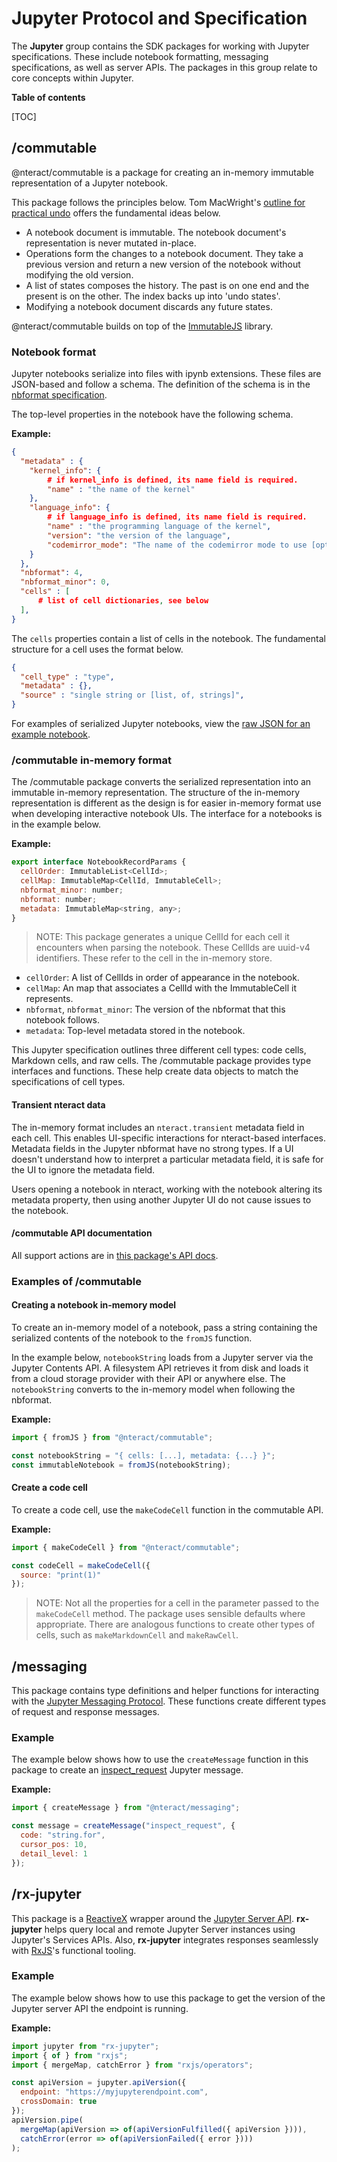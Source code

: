 # Jupyter Protocol and Specification

The **Jupyter** group contains the SDK packages for working with Jupyter specifications. These include notebook formatting, messaging specifications, as well as server APIs. The packages in this group relate to core concepts within Jupyter.

**Table of contents**

[TOC]   

## /commutable

@nteract/commutable is a package for creating an in-memory immutable representation of a Jupyter notebook.

This package follows the principles below. Tom MacWright's [outline for practical undo](http://www.macwright.org/2015/05/18/practical-undo.html) offers the fundamental ideas below.

- A notebook document is immutable. The notebook document's representation is never mutated in-place.
- Operations form the changes to a notebook document. They take a previous version and return a new version of the notebook without modifying the old version.
- A list of states composes the history. The past is on one end and the present is on the other. The index backs up into 'undo states'.
- Modifying a notebook document discards any future states.

@nteract/commutable builds on top of the [ImmutableJS](https://immutable-js.github.io/immutable-js/) library.

### Notebook format

Jupyter notebooks serialize into files with ipynb extensions. These files are JSON-based and follow a schema. The definition of the schema is in the [nbformat specification](https://nbformat.readthedocs.io/en/latest/).

The top-level properties in the notebook have the following schema.

**Example:**

```json
{
  "metadata" : {
    "kernel_info": {
        # if kernel_info is defined, its name field is required.
        "name" : "the name of the kernel"
    },
    "language_info": {
        # if language_info is defined, its name field is required.
        "name" : "the programming language of the kernel",
        "version": "the version of the language",
        "codemirror_mode": "The name of the codemirror mode to use [optional]"
    }
  },
  "nbformat": 4,
  "nbformat_minor": 0,
  "cells" : [
      # list of cell dictionaries, see below
  ],
}
```

The `cells` properties contain a list of cells in the notebook. The fundamental structure for a cell uses the format below.

```json
{
  "cell_type" : "type",
  "metadata" : {},
  "source" : "single string or [list, of, strings]",
}
```

For examples of serialized Jupyter notebooks, view the [raw JSON for an example notebook](https://raw.githubusercontent.com/nteract/examples/master/python/intro.ipynb).

### /commutable in-memory format

The /commutable package converts the serialized representation into an immutable in-memory representation. The structure of the in-memory representation is different as the design is for easier in-memory format use when developing interactive notebook UIs. The interface for a notebooks is in the example below.

**Example:**

```js
export interface NotebookRecordParams {
  cellOrder: ImmutableList<CellId>;
  cellMap: ImmutableMap<CellId, ImmutableCell>;
  nbformat_minor: number;
  nbformat: number;
  metadata: ImmutableMap<string, any>;
}
```

> NOTE: This package generates a unique CellId for each cell it encounters when parsing the notebook. These CellIds are uuid-v4 identifiers. These refer to the cell in the in-memory store.

- `cellOrder`: A list of CellIds in order of appearance in the notebook.
- `cellMap`: An map that associates a CellId with the ImmutableCell it represents.
- `nbformat`, `nbformat_minor`: The version of the nbformat that this notebook follows.
- `metadata`: Top-level metadata stored in the notebook.

This Jupyter specification outlines three different cell types: code cells, Markdown cells, and raw cells. The /commutable package provides type interfaces and functions. These help create data objects to match the specifications of cell types.

#### Transient nteract data

The in-memory format includes an `nteract.transient` metadata field in each cell. This enables UI-specific interactions for nteract-based interfaces. Metadata fields in the Jupyter nbformat have no strong types. If a UI doesn't understand how to interpret a particular metadata field, it is safe for the UI to ignore the metadata field.

Users opening a notebook in nteract, working with the notebook altering its metadata property, then using another Jupyter UI do not cause issues to the notebook. 

#### /commutable API documentation

All support actions are in [this package's API docs](https://packages.nteract.io/modules/commutable.html).

### Examples of /commutable

#### Creating a notebook in-memory model

To create an in-memory model of a notebook, pass a string containing the serialized contents of the notebook to the `fromJS` function.

In the example below, `notebookString` loads from a Jupyter server via the Jupyter Contents API. A filesystem API retrieves it from disk and loads it from a cloud storage provider with their API or anywhere else. The `notebookString` converts to the in-memory model when following the nbformat.

**Example:**

```js
import { fromJS } from "@nteract/commutable";

const notebookString = "{ cells: [...], metadata: {...} }";
const immutableNotebook = fromJS(notebookString);
```

#### Create a code cell

To create a code cell, use the `makeCodeCell` function in the commutable API.

**Example:**

```js
import { makeCodeCell } from "@nteract/commutable";

const codeCell = makeCodeCell({
  source: "print(1)"
});
```

> NOTE: Not all the properties for a cell in the parameter passed to the `makeCodeCell` method. The package uses sensible defaults where appropriate. There are analogous functions to create other types of cells, such as `makeMarkdownCell` and `makeRawCell`.


## /messaging

This package contains type definitions and helper functions for interacting with the [Jupyter Messaging Protocol](https://jupyter-client.readthedocs.io/en/stable/messaging.html). These functions create different types of request and response messages.

### Example

The example below shows how to use the `createMessage` function in this package to create an [inspect_request](https://jupyter-client.readthedocs.io/en/stable/messaging.html#introspection) Jupyter message.

**Example:**

```javascript
import { createMessage } from "@nteract/messaging";

const message = createMessage("inspect_request", {
  code: "string.for",
  cursor_pos: 10,
  detail_level: 1
});
```

## /rx-jupyter

This package is a [ReactiveX](http://reactivex.io/) wrapper around the [Jupyter Server API](http://jupyter-api.surge.sh/). **rx-jupyter** helps query local and remote Jupyter Server instances using Jupyter's Services APIs. Also, **rx-jupyter** integrates responses seamlessly with [RxJS](https://rxjs-dev.firebaseapp.com/)'s functional tooling.

### Example

The example below shows how to use this package to get the version of the Jupyter server API the endpoint is running.

**Example:**

```javascript
import jupyter from "rx-jupyter";
import { of } from "rxjs";
import { mergeMap, catchError } from "rxjs/operators";

const apiVersion = jupyter.apiVersion({
  endpoint: "https://myjupyterendpoint.com",
  crossDomain: true
});
apiVersion.pipe(
  mergeMap(apiVersion => of(apiVersionFulfilled({ apiVersion }))),
  catchError(error => of(apiVersionFailed({ error })))
);
```
